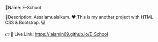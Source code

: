 🎯Name: E-School

📄Description: Assalamualaikum. ❤️ This is my another project with HTML CSS & Bootstrap. 💻

👉🔗 Live Link: https://ialamin69.github.io/E-School
